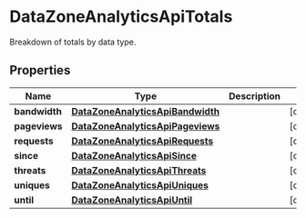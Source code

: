 

# DataZoneAnalyticsApiTotals

Breakdown of totals by data type.

## Properties

| Name | Type | Description | Notes |
|------------ | ------------- | ------------- | -------------|
|**bandwidth** | [**DataZoneAnalyticsApiBandwidth**](DataZoneAnalyticsApiBandwidth.md) |  |  [optional] |
|**pageviews** | [**DataZoneAnalyticsApiPageviews**](DataZoneAnalyticsApiPageviews.md) |  |  [optional] |
|**requests** | [**DataZoneAnalyticsApiRequests**](DataZoneAnalyticsApiRequests.md) |  |  [optional] |
|**since** | [**DataZoneAnalyticsApiSince**](DataZoneAnalyticsApiSince.md) |  |  [optional] |
|**threats** | [**DataZoneAnalyticsApiThreats**](DataZoneAnalyticsApiThreats.md) |  |  [optional] |
|**uniques** | [**DataZoneAnalyticsApiUniques**](DataZoneAnalyticsApiUniques.md) |  |  [optional] |
|**until** | [**DataZoneAnalyticsApiUntil**](DataZoneAnalyticsApiUntil.md) |  |  [optional] |



